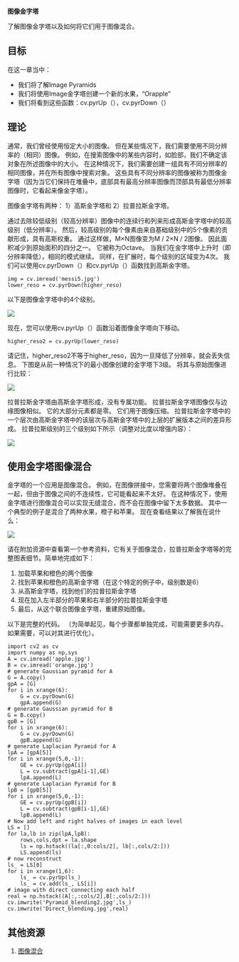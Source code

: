 **图像金字塔**

了解图像金字塔以及如何将它们用于图像混合。

## 目标 ##

在这一章当中：

- 我们将了解Image Pyramids
- 我们将使用Image金字塔创建一个新的水果，“Orapple”
- 我们将看到这些函数：cv.pyrUp（），cv.pyrDown（）

## 理论 ##

通常，我们曾经使用恒定大小的图像。 但在某些情况下，我们需要使用不同分辨率的（相同）图像。 例如，在搜索图像中的某些内容时，如脸部，我们不确定该对象在所述图像中的大小。 在这种情况下，我们需要创建一组具有不同分辨率的相同图像，并在所有图像中搜索对象。 这些具有不同分辨率的图像被称为图像金字塔（因为当它们保持在堆叠中，底部具有最高分辨率图像而顶部具有最低分辨率图像时，它看起来像金字塔）。

图像金字塔有两种： 1）高斯金字塔和 2）拉普拉斯金字塔。

通过去除较低级别（较高分辨率）图像中的连续行和列来形成高斯金字塔中的较高级别（低分辨率）。 然后，较高级别的每个像素由来自基础级别中的5个像素的贡献形成，具有高斯权重。 通过这样做，M×N图像变为M / 2×N / 2图像。 因此面积减少到原始面积的四分之一。 它被称为Octave。 当我们在金字塔中上升时（即分辨率降低），相同的模式继续。 同样，在扩展时，每个级别的区域变为4次。 我们可以使用cv.pyrDown（）和cv.pyrUp（）函数找到高斯金字塔。

	img = cv.imread('messi5.jpg')
	lower_reso = cv.pyrDown(higher_reso)

以下是图像金字塔中的4个级别。

![](https://docs.opencv.org/4.1.0/messipyr.jpg)

现在，您可以使用cv.pyrUp（）函数沿着图像金字塔向下移动。

	higher_reso2 = cv.pyrUp(lower_reso)

请记住，higher_reso2不等于higher_reso，因为一旦降低了分辨率，就会丢失信息。 下图是从前一种情况下的最小图像创建的金字塔下3级。 将其与原始图像进行比较：

![](https://docs.opencv.org/4.1.0/messiup.jpg)

拉普拉斯金字塔由高斯金字塔形成，没有专属功能。 拉普拉斯金字塔图像仅与边缘图像相似。 它的大部分元素都是零。 它们用于图像压缩。 拉普拉斯金字塔中的一个层次由高斯金字塔中的该层次与高斯金字塔中的上层的扩展版本之间的差异形成。 拉普拉斯级别的三个级别如下所示（调整对比度以增强内容）：

![](https://docs.opencv.org/4.1.0/lap.jpg)

## 使用金字塔图像混合 ##

金字塔的一个应用是图像混合。 例如，在图像拼接中，您需要将两个图像堆叠在一起，但由于图像之间的不连续性，它可能看起来不太好。 在这种情况下，使用金字塔进行图像混合可以实现无缝混合，而不会在图像中留下太多数据。 其中一个典型的例子是混合了两种水果，橙子和苹果。 现在查看结果以了解我在说什么：

![](https://docs.opencv.org/4.1.0/orapple.jpg)

请在附加资源中查看第一个参考资料，它有关于图像混合，拉普拉斯金字塔等的完整图表细节。简单地完成如下：

1. 加载苹果和橙色的两个图像
1. 找到苹果和橙色的高斯金字塔（在这个特定的例子中，级别数是6）
1. 从高斯金字塔，找到他们的拉普拉斯金字塔
1. 现在加入左半部分的苹果和右半部分的拉普拉斯金字塔
1. 最后，从这个联合图像金字塔，重建原始图像。

以下是完整的代码。 （为简单起见，每个步骤都单独完成，可能需要更多内存。如果需要，可以对其进行优化）。

	import cv2 as cv
	import numpy as np,sys
	A = cv.imread('apple.jpg')
	B = cv.imread('orange.jpg')
	# generate Gaussian pyramid for A
	G = A.copy()
	gpA = [G]
	for i in xrange(6):
	    G = cv.pyrDown(G)
	    gpA.append(G)
	# generate Gaussian pyramid for B
	G = B.copy()
	gpB = [G]
	for i in xrange(6):
	    G = cv.pyrDown(G)
	    gpB.append(G)
	# generate Laplacian Pyramid for A
	lpA = [gpA[5]]
	for i in xrange(5,0,-1):
	    GE = cv.pyrUp(gpA[i])
	    L = cv.subtract(gpA[i-1],GE)
	    lpA.append(L)
	# generate Laplacian Pyramid for B
	lpB = [gpB[5]]
	for i in xrange(5,0,-1):
	    GE = cv.pyrUp(gpB[i])
	    L = cv.subtract(gpB[i-1],GE)
	    lpB.append(L)
	# Now add left and right halves of images in each level
	LS = []
	for la,lb in zip(lpA,lpB):
	    rows,cols,dpt = la.shape
	    ls = np.hstack((la[:,0:cols/2], lb[:,cols/2:]))
	    LS.append(ls)
	# now reconstruct
	ls_ = LS[0]
	for i in xrange(1,6):
	    ls_ = cv.pyrUp(ls_)
	    ls_ = cv.add(ls_, LS[i])
	# image with direct connecting each half
	real = np.hstack((A[:,:cols/2],B[:,cols/2:]))
	cv.imwrite('Pyramid_blending2.jpg',ls_)
	cv.imwrite('Direct_blending.jpg',real)

## 其他资源 ##

1. [图像混合](http://pages.cs.wisc.edu/~csverma/CS766_09/ImageMosaic/imagemosaic.html)
